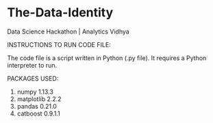 # The-Data-Identity
Data Science Hackathon | Analytics Vidhya

INSTRUCTIONS TO RUN CODE FILE:

The code file is a script written in Python (.py file).
It requires a Python interpreter to run.

PACKAGES USED:

1) numpy 1.13.3
2) matplotlib 2.2.2
3) pandas 0.21.0
4) catboost 0.9.1.1
